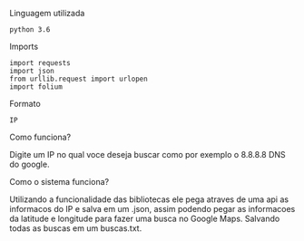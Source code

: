 Linguagem utilizada

    python 3.6

Imports

    import requests
    import json
    from urllib.request import urlopen  
    import folium

Formato 

    IP 

Como funciona?

Digite um IP no qual voce deseja buscar como por exemplo o 8.8.8.8 DNS do google.

Como o sistema funciona?

Utilizando a funcionalidade das bibliotecas ele pega atraves de uma api as informacos do IP e salva em um .json, assim podendo pegar as informacoes da latitude e longitude para fazer uma busca no Google Maps. Salvando todas as buscas em um buscas.txt.


